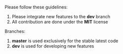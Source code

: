 Please follow these guidelines:
1. Please integrate new features to the **dev** branch
2. All contribution are done under the **MIT** license

Branches:
1. **master** is used exclusively for the stable latest code
2. **dev** is used for developing new features
